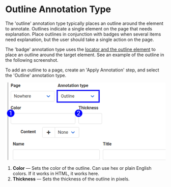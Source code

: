 # Outline Annotation Type

The 'outline' annotation type typically places an outline around the element to annotate. Outlines indicate a single element on the page that needs explanation. Place outlines in conjunction with badges when several items need explanation, but the user should take a single action on the page.

The 'badge' annotation type uses the [locator and the outline element](annotation_placement.md) to place an outline around the target element. See an example of the outline in the following screenshot. 

To add an outline to a page, create an 'Apply Annotation' step, and select the 'Outline' annotation type.

![Badge Annotation Form Reference](images/annotation_subform_outline.png)

1. **Color** — Sets the color of the outline. Can use hex or plain English colors. If it works in HTML, it works here.
2. **Thickness** — Sets the thickness of the outline in pixels.